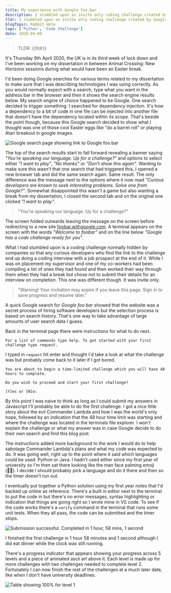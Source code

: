 ```yaml
---
title: My experience with Google foo.bar
description: I stumbled upon an invite only coding challenge created by Google to hire developers. I wrote about how it happened, what I did and why the timing was not ideal.
tldr: I stumbled upon an invite only coding challenge created by Google to hire developers. I did one challenge, in a language I haven't used in a few years, then realized I should do the rest once I no longer have university deadlines.
blogTopic: Rabbit Hole
tags: ['Python', 'Code Challenge']
date: 2020-04-09
---
```


> TLDR: {{tldr}}

It's Thursday 9th April 2020, the UK is in its third week of lock down and I've been working on my dissertation in between Animal Crossing: New Horizons sessions during what would have been an Easter break.

I'd been doing Google searches for various terms related to my dissertation to make sure that I was describing technologies I was using correctly. As you would normally expect with a search, type what you want in the address bar in the browser and then it shows the search engine results below. My search engine of choice happened to be Google. One search decided to trigger something. I searched for dependency injection. It's how a dependency to a bit of code in one file can be injected into another file that doesn't have the dependency located within its scope. That's beside the point though, because this Google search decided to show what I thought was one of those cool Easter eggs like "do a barrel roll" or playing Atari breakout in google images.

![Google search page showing link to Google foo.bar](/fooBar/page-reveal.jpeg 'Google search page showing link to Google foo.bar')

The top of the search results start to fall forward revealing a banner saying _"You're speaking our language. Up for a challenge?"_ and options to select either _"I want to play"_, _"No thanks"_ or _"Don't show this again"_. Wanting to make sure this wasn't that one search that had triggered this, I opened a new browser tab and did the same search again. Same result. The only difference was the message next to the options where it now read _"Curious developers are known to seek interesting problems. Solve one from Google?"_. Somewhat disappointed this wasn't a game but also wanting a break from my dissertation, I closed the second tab and on the original one clicked _"I want to play"_.

> "You're speaking our language. Up for a challenge?"

The screen folded outwards leaving the message on the screen before redirecting to a new site [foobar.withgoogle.com](https://foobar.withgoogle.com/). A terminal appears on the screen with the words _"Welcome to foobar"_ and on the line below _"Google has a code challenge ready for you"_.

What I had stumbled upon is a coding challenge normally hidden by companies so that any curious developers who find the link to the challenge end up doing a coding interview with a job prospect at the end of it. While I was on placement my supervisor and one of my co-workers had been compiling a list of ones they had found and then worked their way through them when they had a break but chose not to submit their details for an interview on completion. This one was different though. It was invite only.

> "Warning! Your invitation may expire if you leave this page. Sign in to save progress and resume later."

A quick Google search for _Google foo bar_ showed that the website was a secret process of hiring software developers but the selection process is based on search history. That's one way to take advantage of large amounts of user search data I guess.

Back in the terminal page there were instructions for what to do next.

```text
For a list of commands type help. To get started with your first challenge type request.
```

I typed in `request` hit enter and thought I'd take a look at what the challenge was but probably come back to it later if I got bored.

```text
You are about to begin a time-limited challenge which you will have 48 hours to complete.

Do you wish to proceed and start your first challenge?

[Y]es or [N]o:
```

By this point I was naive to think as long as I could submit my answers in Javascript I'll probably be able to do the first challenge. I got a nice little story about the evil Commander Lambda and how I was the world's only hope, followed by an indication that the 48 hour time limit was starting and where the challenge was located in the terminals file explorer. I won't explain the challenge or what my answer was in case Google decide to do their own search and find this blog post.

The instructions added more background to the work I would do to help sabotage Commander Lambda's plans and what my code was expected to do. It was going well, right up to the point where it said which languages could be used. Python or Java. I hadn't used either since my first year of university so I'm then sat there looking like the man face palming emoji (🤦‍♂️). I decide I should probably pick a language and do it there and then so the timer doesn't run out.

I eventually put together a Python solution using my first year notes that I'd backed up online as reference. There's a built in editor next to the terminal to put the code in but there's no error messages, syntax highlighting or indication that things are going right so I wrote mine in VS code. To see if the code works there's a `verify` command in the terminal that runs some unit tests. When they all pass, the code can be submitted and the timer stops.

![Submission successful. Completed in 1 hour, 58 mins, 1 second](/fooBar/challenge1-complete.jpg 'Submission successful. Completed in 1 hour, 58 mins, 1 second')

I finished the first challenge in 1 hour 58 minutes and 1 second although I did eat dinner while the clock was still running.

There's a progress indicator that appears showing your progress across 5 levels and a piece of animated ascii art above it. Each level is made up for more challenges with two challenges needed to complete level 2. Fortunately I can now finish the rest of the challenges at a much later date, like when I don't have university deadlines.

![Table showing 100% for level 1](/fooBar/status-end-of-challenge1.jpg 'Table showing 100% for level 1')
